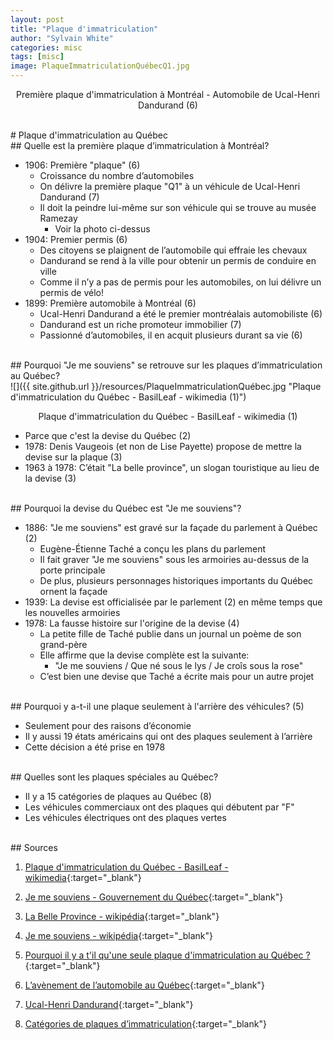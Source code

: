 ```yaml
---
layout: post
title: "Plaque d'immatriculation"
author: "Sylvain White"
categories: misc
tags: [misc]
image: PlaqueImmatriculationQuébecQ1.jpg
---
```

<p style="text-align: center;">Première plaque d'immatriculation à Montréal - Automobile de Ucal-Henri Dandurand (6)</p>

<br/>
# Plaque d'immatriculation au Québec

<br/>
## Quelle est la première plaque d’immatriculation à Montréal?

* 1906: Première "plaque" (6)
	* Croissance du nombre d’automobiles
	* On délivre la première plaque "Q1" à un véhicule de Ucal-Henri Dandurand (7)
	* Il doit la peindre lui-même sur son véhicule qui se trouve au musée Ramezay
		* Voir la photo ci-dessus
* 1904: Premier permis (6)
	* Des citoyens se plaignent de l’automobile qui effraie les chevaux
	* Dandurand  se rend à la ville pour obtenir un permis de conduire en ville
	* Comme il n’y a pas de permis pour les automobiles, on lui délivre un permis de vélo!
* 1899: Première automobile à Montréal (6)
    * Ucal-Henri Dandurand a été le premier montréalais automobiliste (6)
	* Dandurand est un riche promoteur immobilier (7)
	* Passionné d’automobiles, il en acquit plusieurs durant sa vie (6)

<br/>
## Pourquoi "Je me souviens" se retrouve sur les plaques d’immatriculation au Québec?

<br/>
![]({{ site.github.url }}/resources/PlaqueImmatriculationQuébec.jpg "Plaque d'immatriculation du Québec - BasilLeaf - wikimedia (1)")

<p style="text-align: center;">Plaque d'immatriculation du Québec - BasilLeaf - wikimedia (1)</p>

* Parce que c'est la devise du Québec (2)
* 1978: Denis Vaugeois (et non de Lise Payette) propose de mettre la devise sur la plaque (3)
* 1963 à 1978: C’était "La belle province", un slogan touristique au lieu de la devise (3)

<br/>
## Pourquoi la devise du Québec est "Je me souviens"?

* 1886: "Je me souviens" est gravé sur la façade du parlement à Québec (2)
    * Eugène-Étienne Taché a conçu les plans du parlement
	* Il fait graver "Je me souviens" sous les armoiries au-dessus de la porte principale
	* De plus, plusieurs personnages historiques importants du Québec ornent la façade
* 1939: La devise est officialisée par le parlement (2) en même temps que les nouvelles armoiries
* 1978: La fausse histoire sur l'origine de la devise (4)
    * La petite fille de Taché publie dans un journal un poème de son grand-père
	* Elle affirme que la devise complète est la suivante:
	    * "Je me souviens / Que né sous le lys / Je croîs sous la rose"
	* C’est bien une devise que Taché a écrite mais pour un autre projet

<br/>
## Pourquoi y a-t-il une plaque seulement à l'arrière des véhicules? (5)

* Seulement pour des raisons d’économie
* Il y aussi 19 états américains qui ont des plaques seulement à l’arrière 
* Cette décision a été prise en 1978

<br/>
## Quelles sont les plaques spéciales au Québec?

* Il y a 15 catégories de plaques au Québec (8)
* Les véhicules commerciaux ont des plaques qui débutent par "F"
* Les véhicules électriques ont des plaques vertes

<br/>
## Sources

1. [Plaque d'immatriculation du Québec - BasilLeaf - wikimedia](https://commons.wikimedia.org/wiki/File:Plaque_d%27immatriculation_du_Qu%C3%A9bec_-_V%C3%A9hicule_de_promenade_-_2008_-_12x6in.png){:target="_blank"}

2. [Je me souviens - Gouvernement du Québec](https://www.quebec.ca/gouvernement/portrait-quebec/drapeau-symboles-nationaux/devise){:target="_blank"}

3. [La Belle Province - wikipédia](https://fr.wikipedia.org/wiki/La_Belle_Province){:target="_blank"}

4. [Je me souviens - wikipédia]( https://fr.wikipedia.org/wiki/Je_me_souviens){:target="_blank"}

5. [Pourquoi il y a t'il qu'une seule plaque d'immatriculation au Québec ?]( https://www.cockpitdz.com/en/post/pourquoi-il-y-a-t-il-qu-une-seule-plaque-d-immatriculation-au-qu%C3%A9bec){:target="_blank"}

6. [L’avènement de l’automobile au Québec](https://www.erudit.org/fr/revues/cd/2012-n111-cd0331/67579ac.pdf){:target="_blank"}

7. [Ucal-Henri Dandurand]( https://ville.montreal.qc.ca/memoiresdesmontrealais/ucal-henri-dandurand){:target="_blank"}

8. [Catégories de plaques d’immatriculation](https://saaq.gouv.qc.ca/immatriculation/categories-plaques-immatriculation){:target="_blank"}
